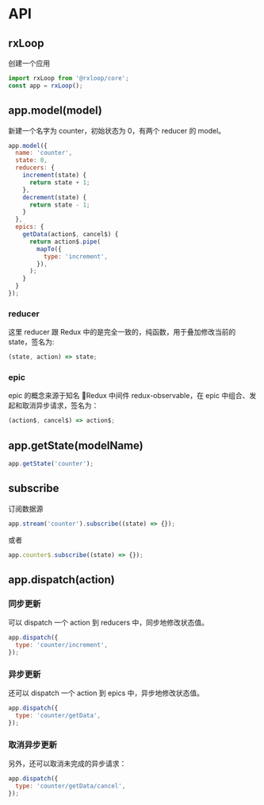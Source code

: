 # API

## rxLoop
创建一个应用

```javascript
import rxLoop from '@rxloop/core';
const app = rxLoop();
```

## app.model(model)
新建一个名字为 counter，初始状态为 0，有两个 reducer 的 model。

```javascript
app.model({
  name: 'counter',
  state: 0,
  reducers: {
    increment(state) {
      return state + 1;
    },
    decrement(state) {
      return state - 1;
    }
  },
  epics: {
    getData(action$, cancel$) {
      return action$.pipe(
        mapTo({
          type: 'increment',
        }),
      );
    }
  }
});
```
### reducer
这里 reducer 跟 Redux 中的是完全一致的，纯函数，用于叠加修改当前的 state，签名为:

```javascript
(state, action) => state;
```

### epic
epic 的概念来源于知名 Redux 中间件 redux-observable，在 epic 中组合、发起和取消异步请求，签名为：

```javascript
(action$, cancel$) => action$;
```

## app.getState(modelName)
```javascript
app.getState('counter');
```

## subscribe
订阅数据源
```javascript
app.stream('counter').subscribe((state) => {});
```
或者
```javascript
app.counter$.subscribe((state) => {});
```

## app.dispatch(action)

### 同步更新
可以 dispatch 一个 action 到 reducers 中，同步地修改状态值。

```javascript
app.dispatch({
  type: 'counter/increment',
});
```

### 异步更新
还可以 dispatch 一个 action 到 epics 中，异步地修改状态值。

```javascript
app.dispatch({
  type: 'counter/getData',
});
```

### 取消异步更新
另外，还可以取消未完成的异步请求：

```javascript
app.dispatch({
  type: 'counter/getData/cancel',
});
```

